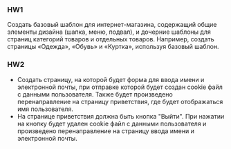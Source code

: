 ### HW1  
Создать базовый шаблон для интернет-магазина, содержащий общие элементы дизайна (шапка, меню, подвал), и дочерние шаблоны для страниц категорий товаров и отдельных товаров. Например, создать страницы «Одежда», «Обувь» и «Куртка», используя базовый шаблон.
### HW2
- Создать страницу, на которой будет форма для ввода имени и электронной почты, при отправке которой будет создан cookie файл с данными
пользователя. Также будет произведено перенаправление на страницу приветствия, где будет отображаться имя пользователя.   
- На странице приветствия должна быть кнопка "Выйти". При нажатии на кнопку будет удален cookie файл с данными
пользователя и произведено перенаправление на страницу ввода имени и электронной почты.   
